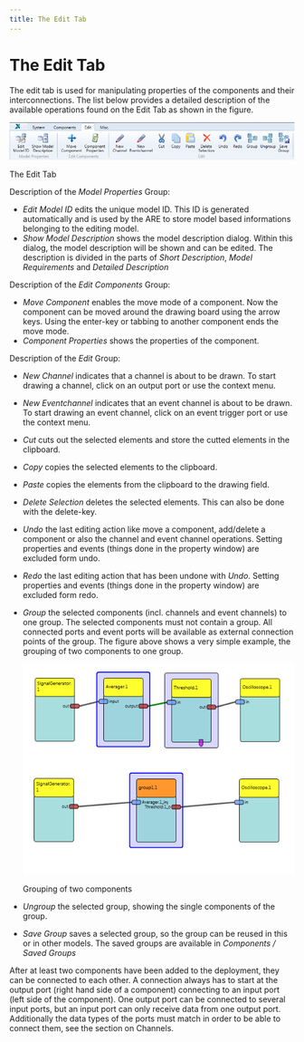 ```yaml
---
title: The Edit Tab
---
```


# The Edit Tab

The edit tab is used for manipulating properties of the components and their interconnections. The list below provides a detailed description of the available operations found on the Edit Tab as shown in the figure.

![Screenshot: The edit tab](./img/edit_tab.png "Screenshot: The edit tab")

The Edit Tab

Description of the _Model Properties_ Group:

- _Edit Model ID_ edits the unique model ID. This ID is generated automatically and is used by the ARE to store model based informations belonging to the editing model.
- _Show Model Description_ shows the model description dialog. Within this dialog, the model description will be shown and can be edited. The description is divided in the parts of _Short Description_, _Model Requirements_ and _Detailed Description_

Description of the _Edit Components_ Group:

- _Move Component_ enables the move mode of a component. Now the component can be moved around the drawing board using the arrow keys. Using the enter-key or tabbing to another component ends the move mode.
- _Component Properties_ shows the properties of the component.

Description of the _Edit_ Group:

- _New Channel_ indicates that a channel is about to be drawn. To start drawing a channel, click on an output port or use the context menu.
- _New Eventchannel_ indicates that an event channel is about to be drawn. To start drawing an event channel, click on an event trigger port or use the context menu.
- _Cut_ cuts out the selected elements and store the cutted elements in the clipboard.
- _Copy_ copies the selected elements to the clipboard.
- _Paste_ copies the elements from the clipboard to the drawing field.
- _Delete Selection_ deletes the selected elements. This can also be done with the delete-key.
- _Undo_ the last editing action like move a component, add/delete a component or also the channel and event channel operations. Setting properties and events (things done in the property window) are excluded form undo.
- _Redo_ the last editing action that has been undone with _Undo_. Setting properties and events (things done in the property window) are excluded form redo.
- _Group_ the selected components (incl. channels and event channels) to one group. The selected components must not contain a group. All connected ports and event ports will be available as external connection points of the group. The figure above shows a very simple example, the grouping of two components to one group.

  ![Grouping of two components](./img/Group1.png "Grouping of two components")

  Grouping of two components

- _Ungroup_ the selected group, showing the single components of the group.
- _Save Group_ saves a selected group, so the group can be reused in this or in other models. The saved groups are available in _Components / Saved Groups_

After at least two components have been added to the deployment, they can be connected to each other. A connection always has to start at the output port (right hand side of a component) connecting to an input port (left side of the component). One output port can be connected to several input ports, but an input port can only receive data from one output port. Additionally the data types of the ports must match in order to be able to connect them, see the section on Channels.

